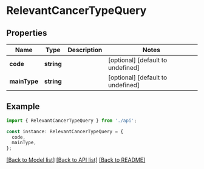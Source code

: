 # RelevantCancerTypeQuery

## Properties

| Name         | Type       | Description | Notes                             |
| ------------ | ---------- | ----------- | --------------------------------- |
| **code**     | **string** |             | [optional] [default to undefined] |
| **mainType** | **string** |             | [optional] [default to undefined] |

## Example

```typescript
import { RelevantCancerTypeQuery } from './api';

const instance: RelevantCancerTypeQuery = {
  code,
  mainType,
};
```

[[Back to Model list]](../README.md#documentation-for-models) [[Back to API list]](../README.md#documentation-for-api-endpoints) [[Back to README]](../README.md)
